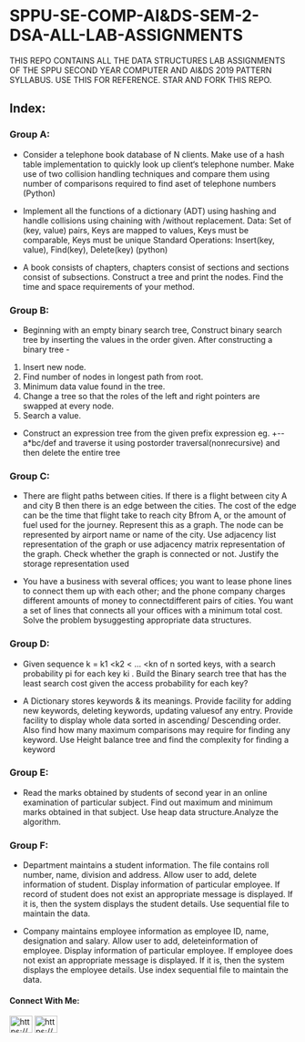 # SPPU-SE-COMP-AI&DS-SEM-2-DSA-ALL-LAB-ASSIGNMENTS
THIS REPO CONTAINS ALL THE DATA STRUCTURES  LAB ASSIGNMENTS OF THE SPPU SECOND YEAR COMPUTER AND AI&amp;DS  2019 PATTERN SYLLABUS. USE THIS FOR REFERENCE. STAR AND FORK THIS REPO.

<h2 align="left">Index:</h2>

<h3 align="left">Group A:</h3>

- Consider a telephone book database of N clients. Make use of a hash table implementation
to quickly look up client‘s telephone number. Make use of two collision handling
techniques and compare them using number of comparisons required to find aset of
telephone numbers (Python)

- Implement all the functions of a dictionary (ADT) using hashing and handle collisions using
chaining with /without replacement.
Data: Set of (key, value) pairs, Keys are mapped to values, Keys
must be comparable, Keys must be unique
Standard Operations: Insert(key, value),
Find(key), Delete(key) (python)

- A book consists of chapters, chapters consist of sections and sections consist of subsections.
Construct a tree and print the nodes. Find the time and space requirements of your method.


<h3 align="left">Group B:</h3>

- Beginning with an empty binary search tree, Construct binary
search tree by inserting the values in the order given. After
constructing a binary tree -
1. Insert new node.
2. Find number of nodes in longest path from root.
3. Minimum data value found in the tree.
4. Change a tree so that the roles of the left and
right pointers are swapped at every node.
5. Search a value.

- Construct an expression tree from the given prefix expression eg. +-- a*bc/def and
traverse it using postorder traversal(nonrecursive) and then delete the entire tree


<h3 align="left">Group C:</h3>

- There are flight paths between cities. If there is a flight between city A and city B then
there is an edge between the cities. The cost of the edge can be the time that flight
take to reach city Bfrom A, or the amount of fuel used for the journey. Represent this as a
graph. The node can be represented by airport name or name of the city. Use adjacency
list representation of the graph or use adjacency matrix representation of the graph. Check
whether the graph is connected or not. Justify the storage representation used

- You have a business with several offices; you want to lease phone lines to connect
them up with each other; and the phone company charges different amounts of money to
connectdifferent pairs of cities. You want a set of lines that connects all your offices
with a minimum total cost. Solve the problem bysuggesting appropriate data structures.


<h3 align="left">Group D:</h3>

- Given sequence k = k1 <k2 < ... <kn of n sorted keys, with a
search probability pi for each key ki . Build the Binary search tree that has
the least search cost given the access probability for each key?

- A Dictionary stores keywords & its meanings. Provide facility
for adding new keywords, deleting keywords, updating valuesof any
entry. Provide facility to display whole data sorted in ascending/
Descending order. Also find how many maximum comparisons may
require for finding any keyword. Use Height balance tree and find the
complexity for finding a keyword


<h3 align="left">Group E:</h3>

- Read the marks obtained by students of second year in an online
examination of particular subject. Find out maximum and minimum marks
obtained in that subject. Use heap data structure.Analyze the algorithm.


<h3 align="left">Group F:</h3>

- Department maintains a student information. The file contains
roll number, name, division and address. Allow user to add,
delete information of student. Display information of particular
employee. If record of student does not exist an appropriate
message is displayed. If it is, then the system displays the student
details. Use sequential file to maintain the data.

- Company maintains employee information as employee ID,
name, designation and salary. Allow user to add, deleteinformation of
employee. Display information of particular
employee. If employee does not exist an appropriate message is
displayed. If it is, then the system displays the employee details.
Use index sequential file to maintain the data.

<h4 align="left">Connect With Me:</h4>
<p align="left">
<a href="https://linkedin.com/in/harshal-patil-2003hp" target="blank"><img align="center" src="https://raw.githubusercontent.com/rahuldkjain/github-profile-readme-generator/master/src/images/icons/Social/linked-in-alt.svg" alt="https://www.linkedin.com/in/harshal-patil-2003hp" height="30" width="40" /></a>
<a href="https://www.instagram.com/harshal.patil15/" target="blank"><img align="center" src="https://raw.githubusercontent.com/rahuldkjain/github-profile-readme-generator/master/src/images/icons/Social/instagram.svg" alt="https://www.instagram.com/harshal.patil15/" height="30" width="40" /></a>
